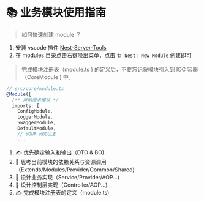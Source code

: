 # 📚 业务模块使用指南

> 如何快速创建 module ？

1. 安装 vscode 插件 [Nest-Server-Tools](https://github.com/ChoGathK/nest-server-tools)
2. 在 modules 目录点击右键唤出菜单，点击 `🏗 Nest: New Module` 创建即可

> 完成模块注册表（module.ts ) 的定义后，不要忘记将模块引入到 IOC 容器（CoreModule ) 中。

```ts
// src/core/module.ts
@Module({
  /** 声明服务模块 */
  imports: [
    ConfigModule,
    LoggerModule,
    SwaggerModule,
    DefaultModule,
    // YOUR MODULE
    ...
```

1. ✍️ 优先确定输入和输出（DTO & BO) 
2. 🤔 思考当前模块的依赖关系与资源调用（Extends/Modules/Provider/Common/Shared) 
3. 🤔 设计业务实现（Service/Provider/AOP...) 
4. 🤔 设计控制层实现（Controller/AOP...) 
5. ✍️ 完成模块注册表的定义（module.ts) 
